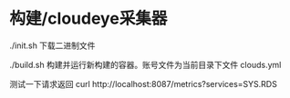 # 构建/cloudeye采集器

./init.sh 下载二进制文件

./build.sh 构建并运行新构建的容器。账号文件为当前目录下文件 clouds.yml

测试一下请求返回 curl http://localhost:8087/metrics?services=SYS.RDS
